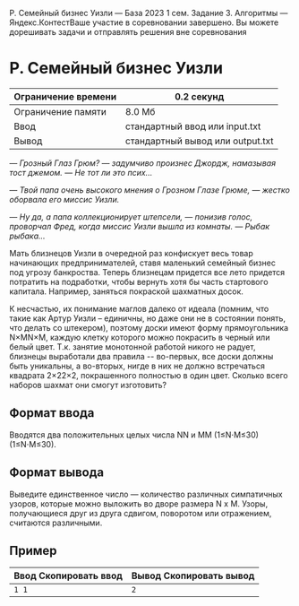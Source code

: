  P. Семейный бизнес Уизли — База 2023 1 сем. Задание 3\. Алгоритмы — Яндекс.КонтестВаше участие в соревновании завершено. Вы можете дорешивать задачи и отправлять решения вне соревнования


P. Семейный бизнес Уизли
========================




| Ограничение времени | 0\.2 секунд |
| --- | --- |
| Ограничение памяти | 8\.0 Мб |
| Ввод | стандартный ввод или input.txt |
| Вывод | стандартный вывод или output.txt |






*— Грозный Глаз Грюм? — задумчиво произнес Джордж, намазывая тост джемом. — Не тот ли это псих...*


*— Твой папа очень высокого мнения о Грозном Глазе Грюме, — жестко оборвала его миссис Уизли.*


*— Ну да, а папа коллекционирует штепсели, — понизив голос, проворчал Фред, когда миссис Уизли вышла из комнаты. — Рыбак рыбака...*


Мать близнецов Уизли в очередной раз конфискует весь товар начинающих предпринимателей, ставя маленький семейный бизнес под угрозу банкроства.
 Теперь близнецам придется все лето придется потратить на подработки, чтобы вернуть хотя бы часть стартового капитала. Например, заняться покраской
 шахматных досок. 


К несчастью, их понимание маглов далеко от идеала (помним, что такие как Артур Уизли – единичны, но даже они не в состоянии понять, что делать со штекером), поэтому доски имеют форму прямоугольника N×MN×M, каждую клетку которого можно покрасить в черный или белый цвет. Т.к.
 занятие монотонной работой никого не радует, близнецы выработали два правила \-\- во\-первых, все доски должны быть уникальны, а во\-вторых, нигде в них
 не должно встречаться квадрата 2×22×2, покрашенного полностью в один цвет. Сколько всего наборов шахмат они смогут изготовить?




Формат ввода
------------




Вводятся два положительных целых числа NN и MM (1≤N⋅M≤30)(1≤N⋅M≤30).




Формат вывода
-------------




Выведите единственное число — количество различных симпатичных узоров, которые можно выложить во дворе размера N х M. Узоры, получающиеся друг из друга сдвигом, поворотом или отражением, считаются различными.




Пример
------





| Ввод Скопировать ввод | Вывод Скопировать вывод |
| --- | --- |
| ``` 1 1  ``` | ``` 2  ``` |




